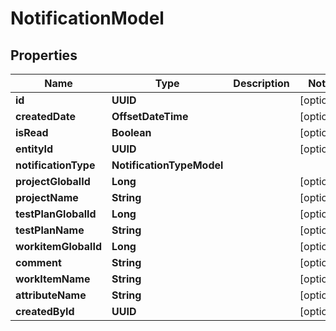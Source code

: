 

# NotificationModel


## Properties

| Name | Type | Description | Notes |
|------------ | ------------- | ------------- | -------------|
|**id** | **UUID** |  |  [optional] |
|**createdDate** | **OffsetDateTime** |  |  [optional] |
|**isRead** | **Boolean** |  |  [optional] |
|**entityId** | **UUID** |  |  [optional] |
|**notificationType** | **NotificationTypeModel** |  |  |
|**projectGlobalId** | **Long** |  |  [optional] |
|**projectName** | **String** |  |  [optional] |
|**testPlanGlobalId** | **Long** |  |  [optional] |
|**testPlanName** | **String** |  |  [optional] |
|**workitemGlobalId** | **Long** |  |  [optional] |
|**comment** | **String** |  |  [optional] |
|**workItemName** | **String** |  |  [optional] |
|**attributeName** | **String** |  |  [optional] |
|**createdById** | **UUID** |  |  [optional] |



